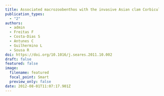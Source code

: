 ```yaml
---
title: Associated macrozoobenthos with the invasive Asian clam Corbicula fluminea
publication_types:
  - "2"
authors:
  - admin
  - Freitas F
  - Costa-Dias S
  - Antunes C
  - Guilhermino L
  - Sousa R
doi: https://doi.org/10.1016/j.seares.2011.10.002
draft: false
featured: false
image:
  filename: featured
  focal_point: Smart
  preview_only: false
date: 2012-08-01T11:07:17.901Z
---
```

